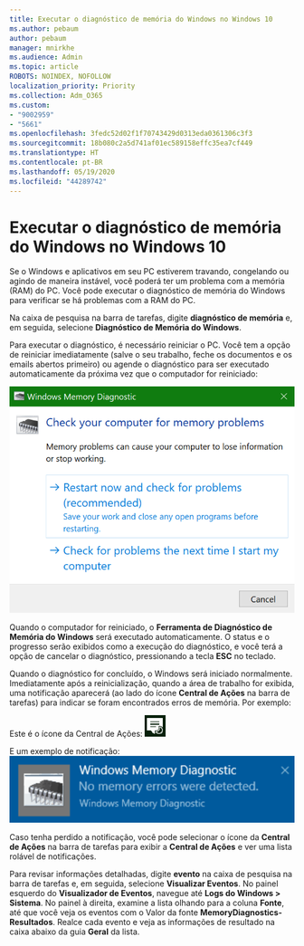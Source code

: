 ```yaml
---
title: Executar o diagnóstico de memória do Windows no Windows 10
ms.author: pebaum
author: pebaum
manager: mnirkhe
ms.audience: Admin
ms.topic: article
ROBOTS: NOINDEX, NOFOLLOW
localization_priority: Priority
ms.collection: Adm_O365
ms.custom:
- "9002959"
- "5661"
ms.openlocfilehash: 3fedc52d02f1f70743429d0313eda0361306c3f3
ms.sourcegitcommit: 18b080c2a5d741af01ec589158effc35ea7cf449
ms.translationtype: HT
ms.contentlocale: pt-BR
ms.lasthandoff: 05/19/2020
ms.locfileid: "44289742"
---
```

# <a name="run-windows-memory-diagnostics-in-windows-10"></a>Executar o diagnóstico de memória do Windows no Windows 10

Se o Windows e aplicativos em seu PC estiverem travando, congelando ou agindo de maneira instável, você poderá ter um problema com a memória (RAM) do PC. Você pode executar o diagnóstico de memória do Windows para verificar se há problemas com a RAM do PC.

Na caixa de pesquisa na barra de tarefas, digite **diagnóstico de memória** e, em seguida, selecione **Diagnóstico de Memória do Windows**. 

Para executar o diagnóstico, é necessário reiniciar o PC. Você tem a opção de reiniciar imediatamente (salve o seu trabalho, feche os documentos e os emails abertos primeiro) ou agende o diagnóstico para ser executado automaticamente da próxima vez que o computador for reiniciado:

![Diagnóstico de Memória do Windows](media/windows-memory-diagnostic.png)

Quando o computador for reiniciado, o **Ferramenta de Diagnóstico de Memória do Windows** será executado automaticamente. O status e o progresso serão exibidos como a execução do diagnóstico, e você terá a opção de cancelar o diagnóstico, pressionando a tecla **ESC** no teclado.

Quando o diagnóstico for concluído, o Windows será iniciado normalmente.
Imediatamente após a reinicialização, quando a área de trabalho for exibida, uma notificação aparecerá (ao lado do ícone **Central de Ações** na barra de tarefas) para indicar se foram encontrados erros de memória. Por exemplo:

Este é o ícone da Central de Ações: ![Ícone da Central de Ações](media/action-center-icon.png) 

E um exemplo de notificação: ![Nenhum erro de memória](media/no-memory-errors.png)

Caso tenha perdido a notificação, você pode selecionar o ícone da **Central de Ações** na barra de tarefas para exibir a **Central de Ações** e ver uma lista rolável de notificações.

Para revisar informações detalhadas, digite **evento** na caixa de pesquisa na barra de tarefas e, em seguida, selecione **Visualizar Eventos**. No painel esquerdo do **Visualizador de Eventos**, navegue até **Logs do Windows > Sistema**. No painel à direita, examine a lista olhando para a coluna **Fonte**, até que você veja os eventos com o Valor da fonte **MemoryDiagnostics-Resultados**. Realce cada evento e veja as informações de resultado na caixa abaixo da guia **Geral** da lista.
